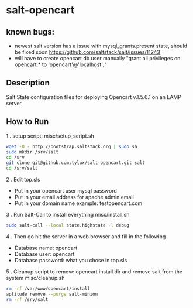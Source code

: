 salt-opencart
=================

## known bugs:

- newest salt version has a issue with mysql_grants.present state, should be fixed soon https://github.com/saltstack/salt/issues/11243
- will have to create opencart db user manually "grant all privileges on opencart.* to 'opencart'@'localhost';"

## Description

Salt State configuration files for deploying Opencart v.1.5.6.1 on an LAMP server

## How to Run

1 . setup script: misc/setup_script.sh

```bash
wget -O - http://bootstrap.saltstack.org | sudo sh
sudo mkdir /srv/salt
cd /srv
git clone git@github.com:tylux/salt-opencart.git salt
cd /srv/salt
```

2 . Edit top.sls
  - Put in your opencart  user mysql password 
  - Put in your email address for apache admin email 
  - Put in your domain name example: testopencart.com

3 . Run Salt-Call to install everything misc/install.sh

```bash
sudo salt-call --local state.highstate -l debug
```

4 . Then go hit the server in a web browser and fill in the following
  - Database name: opencart
  - Database user: opencart
  - Database password: what you chose in top.sls
 
5 .  Cleanup script to remove opencart install dir and remove salt from the system misc/cleanup.sh

```bash
rm -rf /var/www/opencart/install
aptitude remove --purge salt-minion
rm -rf /srv/salt
```


